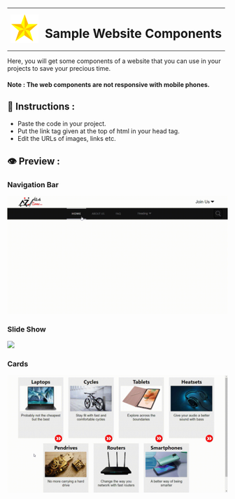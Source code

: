 <table align='center' border='0'><tr><td><img src='https://github.com/AshishAntil07/AshishAntil07/blob/home/5pointedStar.svg' height='65px' width='65px'></td> <td><h1>Sample Website Components</h1></td></tr></table>
Here, you will get some components of a website that you can use in your projects to save your precious time.<br>
<h4>Note : The web components are not responsive with mobile phones.</h4>

## 📄 Instructions :
<ul>
<li>Paste the code in your project.</li>
<li>Put the link tag given at the top of html in your head tag.</li>
<li>Edit the URLs of images, links etc.</li>
</ul>

## 👁️ Preview :
### Navigation Bar
<div>
  <img src='https://github.com/AshishAntil07/AshishAntil07/blob/SampleWC/navBar.gif'>
</div>

### Slide Show
<div>
  <img src='https://github.com/AshishAntil07/AshishAntil07/blob/SampleWC/slide%20show.gif'>
</div>

### Cards
<div>
  <img src='https://github.com/AshishAntil07/AshishAntil07/blob/SampleWC/cards.gif'>
</div>
